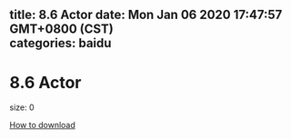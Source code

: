 
title: 8.6 Actor
date: Mon Jan 06 2020 17:47:57 GMT+0800 (CST)    
categories: baidu
---

# 8.6 Actor
size: 0
 
 

[How to download](https://bpcam.bemobtrk.com/go/2ceec3aa-1ca2-46d6-b9ff-aaa5c184517c?jno=4725)